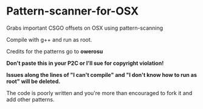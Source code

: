 # Pattern-scanner-for-OSX


Grabs important CSGO offsets on OSX using pattern-scanning

Compile with g++ and run as root.

Credits for the patterns go to **owerosu**

**Don't paste this in your P2C or I'll sue for copyright violation!**

**Issues along the lines of  "I can't compile" and "I don't know how to run as root" will be deleted.**

The code is poorly written and you're more than encouraged to fork it and add other patterns.
